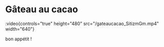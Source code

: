 # Gâteau au cacao

:video{controls="true" height="480" src="/gateaucacao_SitizmGm.mp4" width="640"}

bon appétit !
